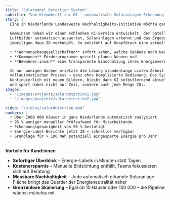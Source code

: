 ```yaml
---
title: "Solarpanel Detection System"
subtitle: "Vom Klemmbrett zur KI – automatische Solaranlagen-Erkennung für Millionen Häuser in ganz Niederlande"
story: |
  Eine in Niederlande Landesweite Nachhaltigkeits-Initiative möchte ganze Stadtviertel energie­neutral machen. Dafür müssen Wohnhäuser schnell und zuverlässig ein Energie-Label erhalten – bis 2030 sogar verpflichtend. Bisher wurden Solaranlagen auf Dachaufnahmen jedoch mühsam von Hand gezählt.
  
  Gemeinsam haben wir einen schlanken KI-Service entwickelt, der Satelliten- und
  Luftbilder automatisch auswertet, Solaranlagen erkennt und das Ergebnis direkt mit der
  jeweiligen Haus-ID verknüpft. So entsteht auf Knopfdruck eine aktuelle Datenbasis, mit der:

  • **Wohnungs­bau­gesellschaften** sofort sehen, welche Gebäude noch Nachhol­bedarf haben,  
  • **Kommunen** Förder­programme gezielt planen können und  
  • **Bewohner:innen** eine transparente Einschätzung ihres Energie­verbrauchs erhalten.

  In nur wenigen Wochen ersetzte die Lösung stundenlange Listen-Arbeit durch einen
  voll­automatischen Prozess – ganz ohne komplizierte Bedienung. Das System wächst
  kontinuierlich mit neuen Bildern, bleibt dank KI selbstlernend aktuell
  und spart dabei nicht nur Zeit, sondern auch jede Menge CO₂.
images:
  - "/images/projekte/solardetection1.jpg"
  - "/images/projekte/solardetection2.jpg"

video: "/videos/solardetection.mp4"
numbers: |
  • Über 1000 000 Häuser in ganz Niederlande automatisch analysiert  
  • 95 % weniger manueller Prüfaufwand für Mitarbeitende  
  • Erkennungs­genauigkeit von 96 % bestätigt  
  • Energie-Label-Berichte jetzt 30 × schneller verfügbar  
  • Grundlage für > 100 MWh potenziell eingesparte Energie pro Jahr  
---
```


**Vorteile für Kund:innen**

* **Sofortiger Überblick** – Energie-Labels in Minuten statt Tagen  
* **Kosten­ersparnis** – Manuelle Bildsichtung entfällt, Teams fokussieren sich auf Beratung  
* **Messbare Nachhaltigkeit** – Jede automatisch erkannte Solaranlage-Fläche bringt das Quartier der Energie­neutralität näher  
* **Grenzenlose Skalierung** – Egal ob 10 Häuser oder 100 000 – die Pipeline wächst mühelos mit
